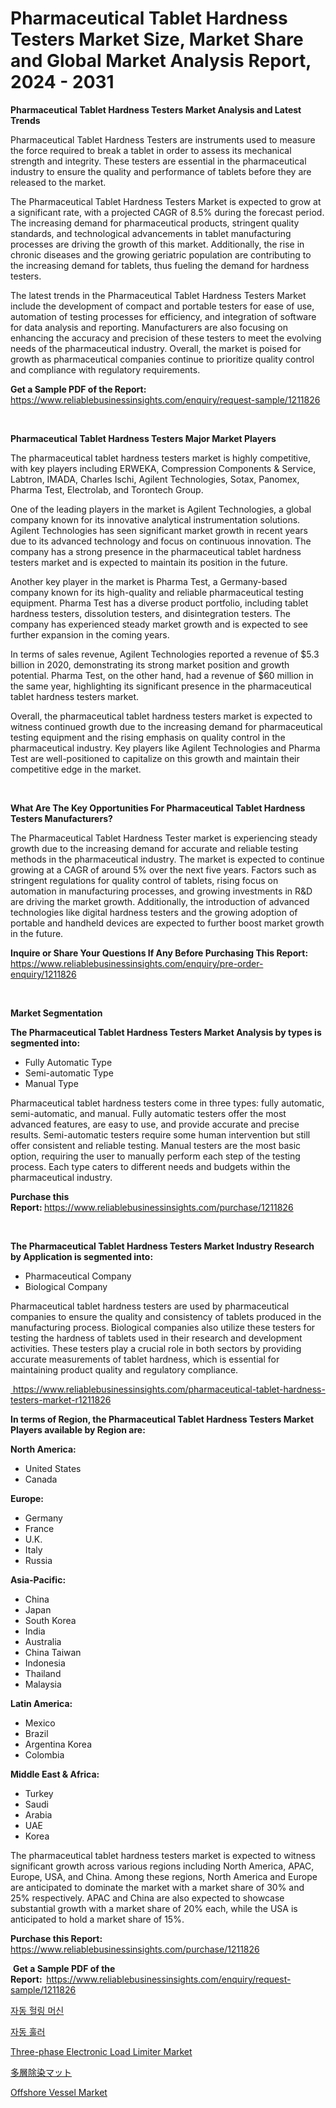 <p><h1>Pharmaceutical Tablet Hardness Testers Market Size, Market Share and Global Market Analysis Report, 2024 - 2031</h1></p><p><strong>Pharmaceutical Tablet Hardness Testers Market Analysis and Latest Trends</strong></p>
<p><p>Pharmaceutical Tablet Hardness Testers are instruments used to measure the force required to break a tablet in order to assess its mechanical strength and integrity. These testers are essential in the pharmaceutical industry to ensure the quality and performance of tablets before they are released to the market.</p><p>The Pharmaceutical Tablet Hardness Testers Market is expected to grow at a significant rate, with a projected CAGR of 8.5% during the forecast period. The increasing demand for pharmaceutical products, stringent quality standards, and technological advancements in tablet manufacturing processes are driving the growth of this market. Additionally, the rise in chronic diseases and the growing geriatric population are contributing to the increasing demand for tablets, thus fueling the demand for hardness testers.</p><p>The latest trends in the Pharmaceutical Tablet Hardness Testers Market include the development of compact and portable testers for ease of use, automation of testing processes for efficiency, and integration of software for data analysis and reporting. Manufacturers are also focusing on enhancing the accuracy and precision of these testers to meet the evolving needs of the pharmaceutical industry. Overall, the market is poised for growth as pharmaceutical companies continue to prioritize quality control and compliance with regulatory requirements.</p></p>
<p><strong>Get a Sample PDF of the Report:&nbsp;</strong> <a href="https://www.reliablebusinessinsights.com/enquiry/request-sample/1211826">https://www.reliablebusinessinsights.com/enquiry/request-sample/1211826</a></p>
<p>&nbsp;</p>
<p><strong>Pharmaceutical Tablet Hardness Testers Major Market Players</strong></p>
<p><p>The pharmaceutical tablet hardness testers market is highly competitive, with key players including ERWEKA, Compression Components & Service, Labtron, IMADA, Charles Ischi, Agilent Technologies, Sotax, Panomex, Pharma Test, Electrolab, and Torontech Group.</p><p>One of the leading players in the market is Agilent Technologies, a global company known for its innovative analytical instrumentation solutions. Agilent Technologies has seen significant market growth in recent years due to its advanced technology and focus on continuous innovation. The company has a strong presence in the pharmaceutical tablet hardness testers market and is expected to maintain its position in the future.</p><p>Another key player in the market is Pharma Test, a Germany-based company known for its high-quality and reliable pharmaceutical testing equipment. Pharma Test has a diverse product portfolio, including tablet hardness testers, dissolution testers, and disintegration testers. The company has experienced steady market growth and is expected to see further expansion in the coming years.</p><p>In terms of sales revenue, Agilent Technologies reported a revenue of $5.3 billion in 2020, demonstrating its strong market position and growth potential. Pharma Test, on the other hand, had a revenue of $60 million in the same year, highlighting its significant presence in the pharmaceutical tablet hardness testers market.</p><p>Overall, the pharmaceutical tablet hardness testers market is expected to witness continued growth due to the increasing demand for pharmaceutical testing equipment and the rising emphasis on quality control in the pharmaceutical industry. Key players like Agilent Technologies and Pharma Test are well-positioned to capitalize on this growth and maintain their competitive edge in the market.</p></p>
<p>&nbsp;</p>
<p><strong>What Are The Key Opportunities For Pharmaceutical Tablet Hardness Testers Manufacturers?</strong></p>
<p><p>The Pharmaceutical Tablet Hardness Tester market is experiencing steady growth due to the increasing demand for accurate and reliable testing methods in the pharmaceutical industry. The market is expected to continue growing at a CAGR of around 5% over the next five years. Factors such as stringent regulations for quality control of tablets, rising focus on automation in manufacturing processes, and growing investments in R&D are driving the market growth. Additionally, the introduction of advanced technologies like digital hardness testers and the growing adoption of portable and handheld devices are expected to further boost market growth in the future.</p></p>
<p><strong>Inquire or Share Your Questions If Any Before Purchasing This Report:</strong> <a href="https://www.reliablebusinessinsights.com/enquiry/pre-order-enquiry/1211826">https://www.reliablebusinessinsights.com/enquiry/pre-order-enquiry/1211826</a></p>
<p>&nbsp;</p>
<p><strong>Market Segmentation</strong></p>
<p><strong>The Pharmaceutical Tablet Hardness Testers Market Analysis by types is segmented into:</strong></p>
<p><ul><li>Fully Automatic Type</li><li>Semi-automatic Type</li><li>Manual Type</li></ul></p>
<p><p>Pharmaceutical tablet hardness testers come in three types: fully automatic, semi-automatic, and manual. Fully automatic testers offer the most advanced features, are easy to use, and provide accurate and precise results. Semi-automatic testers require some human intervention but still offer consistent and reliable testing. Manual testers are the most basic option, requiring the user to manually perform each step of the testing process. Each type caters to different needs and budgets within the pharmaceutical industry.</p></p>
<p><strong>Purchase this Report:&nbsp;</strong><a href="https://www.reliablebusinessinsights.com/purchase/1211826">https://www.reliablebusinessinsights.com/purchase/1211826</a></p>
<p>&nbsp;</p>
<p><strong>The Pharmaceutical Tablet Hardness Testers Market Industry Research by Application is segmented into:</strong></p>
<p><ul><li>Pharmaceutical Company</li><li>Biological Company</li></ul></p>
<p><p>Pharmaceutical tablet hardness testers are used by pharmaceutical companies to ensure the quality and consistency of tablets produced in the manufacturing process. Biological companies also utilize these testers for testing the hardness of tablets used in their research and development activities. These testers play a crucial role in both sectors by providing accurate measurements of tablet hardness, which is essential for maintaining product quality and regulatory compliance.</p></p>
<p><a href="https://www.reliablebusinessinsights.com/pharmaceutical-tablet-hardness-testers-market-r1211826">&nbsp;https://www.reliablebusinessinsights.com/pharmaceutical-tablet-hardness-testers-market-r1211826</a></p>
<p><strong>In terms of Region, the Pharmaceutical Tablet Hardness Testers Market Players available by Region are:</strong></p>
<p>
    <p> <strong> North America: </strong>
        <ul>
            <li>United States</li>
            <li>Canada</li>
        </ul>
        </p> 
    <p> <strong> Europe: </strong>
        <ul>
            <li>Germany</li>
            <li>France</li>
            <li>U.K.</li>
            <li>Italy</li>
            <li>Russia</li>
        </ul>
        </p> 
    <p> <strong> Asia-Pacific: </strong>
        <ul>
            <li>China</li>
            <li>Japan</li>
            <li>South Korea</li>
            <li>India</li>
            <li>Australia</li>
            <li>China Taiwan</li>
            <li>Indonesia</li>
            <li>Thailand</li>
            <li>Malaysia</li>
        </ul>
        </p> 
    <p> <strong> Latin America: </strong>
        <ul>
            <li>Mexico</li>
            <li>Brazil</li>
            <li>Argentina Korea</li>
            <li>Colombia</li>
        </ul>
        </p> 
    <p> <strong> Middle East & Africa: </strong>
        <ul>
            <li>Turkey</li>
            <li>Saudi</li>
            <li>Arabia</li>
            <li>UAE</li>
            <li>Korea</li>
        </ul>
    </p>
    </p>
<p><p>The pharmaceutical tablet hardness testers market is expected to witness significant growth across various regions including North America, APAC, Europe, USA, and China. Among these regions, North America and Europe are anticipated to dominate the market with a market share of 30% and 25% respectively. APAC and China are also expected to showcase substantial growth with a market share of 20% each, while the USA is anticipated to hold a market share of 15%.</p></p>
<p><strong>Purchase this Report: </strong><a href="https://www.reliablebusinessinsights.com/purchase/1211826">https://www.reliablebusinessinsights.com/purchase/1211826</a></p>
<p>&nbsp;<strong>Get a Sample PDF of the Report:&nbsp;&nbsp;</strong><a href="https://www.reliablebusinessinsights.com/enquiry/request-sample/1211826">https://www.reliablebusinessinsights.com/enquiry/request-sample/1211826</a></p>
<p><strong></strong></p>
<p><p><a href="https://github.com/PhilToryphy7876567/Market-Research-Report-List-2/blob/main/407527895200.md">자동 헐링 머신</a></p><p><a href="https://github.com/solomonbode85/Market-Research-Report-List-1/blob/main/671046295201.md">자동 훌러</a></p><p><a href="https://issuu.com/reportprime-2/docs/three-phase-electronic-load-limiter-market-size-20">Three-phase Electronic Load Limiter Market</a></p><p><a href="https://github.com/oafhukehf4709715/Market-Research-Report-List-2/blob/main/5882958101644.md">多層除染マット</a></p><p><a href="https://github.com/RebekaAnderson14/Market-Research-Report-List-1/blob/main/offshore-vessel-market.md">Offshore Vessel Market</a></p></p>